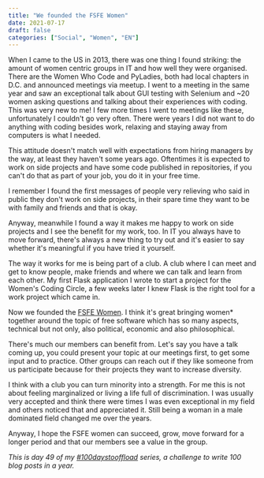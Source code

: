 ```yaml
---
title: "We founded the FSFE Women"
date: 2021-07-17
draft: false
categories: ["Social", "Women", "EN"]
---
```


When I came to the US in 2013, there was one thing I found striking: the amount of women centric groups in IT and how well they were organised. There are the Women Who Code and PyLadies, both had local chapters in D.C. and announced meetings via meetup. I went to a meeting in the same year and saw an exceptional talk about GUI testing with Selenium and ~20 women asking questions and talking about their experiences with coding. This was very new to me! I few more times I went to meetings like these, unfortunately I couldn't go very often. There were years I did not want to do anything with coding besides work, relaxing and staying away from computers is what I needed.

This attitude doesn't match well with expectations from hiring managers by the way, at least they haven't some years ago. Oftentimes it is expected to work on side projects and have some code published in repositories, if you can't do that as part of your job, you do it in your free time.

I remember I found the first messages of people very relieving who said in public they don't work on side projects, in their spare time they want to be with family and friends and that is okay.

Anyway, meanwhile I found a way it makes me happy to work on side projects and I see the benefit for my work, too. In IT you always have to move forward, there's always a new thing to try out and it's easier to say whether it's meaningful if you have tried it yourself.

The way it works for me is being part of a club. A club where I can meet and get to know people, make friends and where we can talk and learn from each other. My first Flask application I wrote to start a project for the Women's Coding Circle, a few weeks later I knew Flask is the right tool for a work project which came in.

Now we founded the [FSFE Women](https://wiki.fsfe.org/Teams/Women). I think it's great bringing women* together around the topic of free software which has so many aspects, technical but not only, also political, economic and also philosophical.

There's much our members can benefit from. Let's say you have a talk coming up, you could present your topic at our meetings first, to get some input and to practice. Other groups can reach out if they like someone from us participate because for their projects they want to increase diversity.

I think with a club you can turn minority into a strength. For me this is not about feeling marginalized  or living a life full of discrimination. I was usually very accepted and think there were times I was even exceptional in my field and others noticed that and appreciated it. Still being a woman in a male dominated field changed me over the years.

Anyway, I hope the FSFE women can succeed, grow, move forward for a longer period and that our members see a value in the group.

_This is day 49 of my [#100daystooffload](https://100daystooffload.com/) series, a challenge to write 100 blog posts in a year._